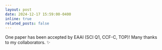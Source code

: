 ```yaml
---
layout: post
date: 2024-12-17 15:59:00-0400
inline: true
related_posts: false
---
```

One paper has been accepted by EAAI (SCI Q1, CCF-C, TOP)! Many thanks to my collaborators. ✨

